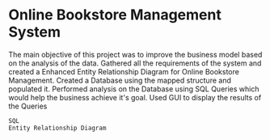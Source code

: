 #  Online Bookstore Management System

The main objective of this project was to improve the business model based on the analysis of the data. Gathered all the requirements of the system and created a Enhanced Entity Relationship Diagram for Online Bookstore Management. Created a Database using the mapped structure and populated it. Performed analysis on the Database using SQL Queries which would help the business achieve it's goal. Used GUI to display the results of the Queries

```
SQL
Entity Relationship Diagram
```
